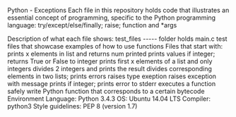 Python - Exceptions
Each file in this repository holds code that illustrates an essential concept of programming, specific to the Python programming language: try/except/else/finally; raise; function and *args

Description of what each file shows:
test_files ----- folder holds main.c test files that showcase examples of how to use functions
Files that start with:
prints x elements in list and returns num printed
prints values if integer; returns True or False to integer
prints first x elements of a list and only integers
divides 2 integers and prints the result
divides corresponding elements in two lists; prints errors
raises type exeption
raises exception with message
prints if integer; prints error to stderr
executes a function safely
write Python function that corresponds to a certain bytecode
Environment
Language: Python 3.4.3
OS: Ubuntu 14.04 LTS
Compiler: python3
Style guidelines: PEP 8 (version 1.7)
